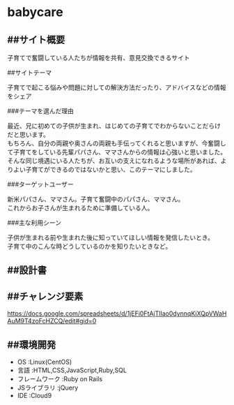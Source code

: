 # babycare
##サイト概要
---
子育てで奮闘している人たちが情報を共有、意見交換できるサイト

##サイトテーマ

子育てで起こる悩みや問題に対しての解決方法だったり、アドバイスなどの情報をシェア

###テーマを選んだ理由

最近、兄に初めての子供が生まれ、はじめての子育てでわからないことだらけだと思います。  
もちろん、自分の両親や奥さんの両親も手伝ってくれると思いますが、今奮闘して子育てをしている先輩パパさん、ママさんからの情報は心強いと思いました。  
そんな同じ境遇にいる人たちが、お互いの支えになれるような場所があれば、よりよい子育てができるのではないかと思い、このテーマにしました。  

###ターゲットユーザー

新米パパさん、ママさん。子育て奮闘中のパパさん、ママさん。  
これからお子さんが生まれるために準備している人。  

###主な利用シーン

子供が生まれる前や生まれた後に知っていてほしい情報を発信したいとき。  
子育て中のこんな時どうしているのかを知りたいときなど。  

##設計書  
---

##チャレンジ要素  
---
https://docs.google.com/spreadsheets/d/1jEFi0FtAjTlIao0dynnqKiXQpVWaHAuM9T4zoFcHZCQ/edit#gid=0  

##環境開発
---
- OS :Linux(CentOS)
- 言語 :HTML,CSS,JavaScript,Ruby,SQL
- フレームワーク :Ruby on Rails
- JSライブラリ :jQuery
- IDE :Cloud9

